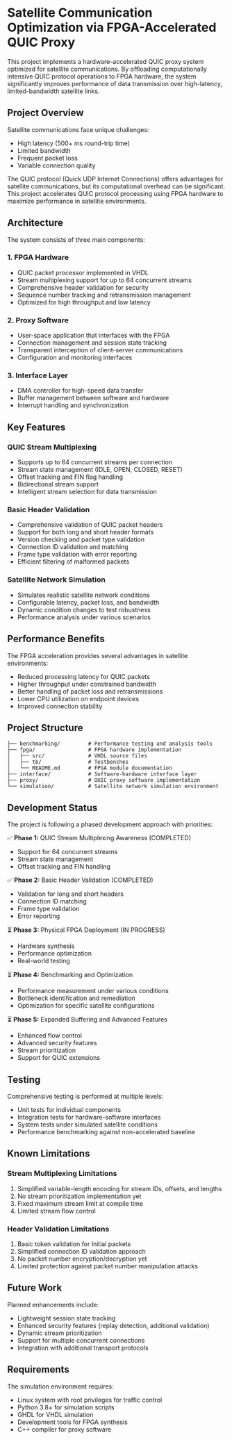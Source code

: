 # Satellite Communication Optimization via FPGA-Accelerated QUIC Proxy

This project implements a hardware-accelerated QUIC proxy system optimized for satellite communications. By offloading computationally intensive QUIC protocol operations to FPGA hardware, the system significantly improves performance of data transmission over high-latency, limited-bandwidth satellite links.

## Project Overview

Satellite communications face unique challenges:
- High latency (500+ ms round-trip time)
- Limited bandwidth
- Frequent packet loss
- Variable connection quality

The QUIC protocol (Quick UDP Internet Connections) offers advantages for satellite communications, but its computational overhead can be significant. This project accelerates QUIC protocol processing using FPGA hardware to maximize performance in satellite environments.

## Architecture

The system consists of three main components:

### 1. FPGA Hardware
- QUIC packet processor implemented in VHDL
- Stream multiplexing support for up to 64 concurrent streams
- Comprehensive header validation for security
- Sequence number tracking and retransmission management
- Optimized for high throughput and low latency

### 2. Proxy Software
- User-space application that interfaces with the FPGA
- Connection management and session state tracking
- Transparent interception of client-server communications
- Configuration and monitoring interfaces

### 3. Interface Layer
- DMA controller for high-speed data transfer
- Buffer management between software and hardware
- Interrupt handling and synchronization

## Key Features

### QUIC Stream Multiplexing
- Supports up to 64 concurrent streams per connection
- Stream state management (IDLE, OPEN, CLOSED, RESET)
- Offset tracking and FIN flag handling
- Bidirectional stream support
- Intelligent stream selection for data transmission

### Basic Header Validation
- Comprehensive validation of QUIC packet headers
- Support for both long and short header formats
- Version checking and packet type validation
- Connection ID validation and matching
- Frame type validation with error reporting
- Efficient filtering of malformed packets

### Satellite Network Simulation
- Simulates realistic satellite network conditions
- Configurable latency, packet loss, and bandwidth
- Dynamic condition changes to test robustness
- Performance analysis under various scenarios

## Performance Benefits

The FPGA acceleration provides several advantages in satellite environments:
- Reduced processing latency for QUIC packets
- Higher throughput under constrained bandwidth
- Better handling of packet loss and retransmissions
- Lower CPU utilization on endpoint devices
- Improved connection stability

## Project Structure

```
├── benchmarking/         # Performance testing and analysis tools
├── fpga/                 # FPGA hardware implementation
│   ├── src/              # VHDL source files
│   ├── tb/               # Testbenches
│   └── README.md         # FPGA module documentation
├── interface/            # Software-hardware interface layer
├── proxy/                # QUIC proxy software implementation
└── simulation/           # Satellite network simulation environment
```

## Development Status

The project is following a phased development approach with priorities:

✅ **Phase 1:** QUIC Stream Multiplexing Awareness (COMPLETED)
  - Support for 64 concurrent streams
  - Stream state management
  - Offset tracking and FIN handling

✅ **Phase 2:** Basic Header Validation (COMPLETED)
  - Validation for long and short headers
  - Connection ID matching
  - Frame type validation
  - Error reporting

⏳ **Phase 3:** Physical FPGA Deployment (IN PROGRESS)
  - Hardware synthesis
  - Performance optimization
  - Real-world testing

⏳ **Phase 4:** Benchmarking and Optimization
  - Performance measurement under various conditions
  - Bottleneck identification and remediation
  - Optimization for specific satellite configurations

⏳ **Phase 5:** Expanded Buffering and Advanced Features
  - Enhanced flow control
  - Advanced security features
  - Stream prioritization
  - Support for QUIC extensions

## Testing

Comprehensive testing is performed at multiple levels:
- Unit tests for individual components
- Integration tests for hardware-software interfaces
- System tests under simulated satellite conditions
- Performance benchmarking against non-accelerated baseline

## Known Limitations

### Stream Multiplexing Limitations
1. Simplified variable-length encoding for stream IDs, offsets, and lengths
2. No stream prioritization implementation yet
3. Fixed maximum stream limit at compile time
4. Limited stream flow control

### Header Validation Limitations
1. Basic token validation for Initial packets
2. Simplified connection ID validation approach
3. No packet number encryption/decryption yet
4. Limited protection against packet number manipulation attacks

## Future Work

Planned enhancements include:
- Lightweight session state tracking
- Enhanced security features (replay detection, additional validation)
- Dynamic stream prioritization
- Support for multiple concurrent connections
- Integration with additional transport protocols

## Requirements

The simulation environment requires:
- Linux system with root privileges for traffic control
- Python 3.8+ for simulation scripts
- GHDL for VHDL simulation
- Development tools for FPGA synthesis
- C++ compiler for proxy software

